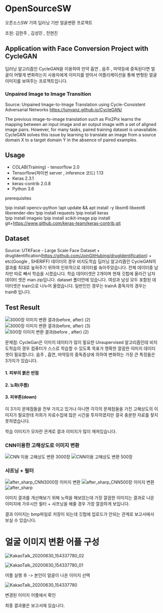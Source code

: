 # OpenSourceSW

오픈소스SW 기여
딥러닝 기반 얼굴변환 프로젝트

조원: 김한주 , 김성민 , 전현진

## Application with Face Conversion Project with CycleGAN


딥러닝 알고리즘인 CycleGAN을 이용하여 만약 흡연 , 음주 , 마약등에 중독된다면
얼굴이 어떻게 변화하는지 사용자에게 이미지를 받아서 어플리케이션을 통해
변형된 얼굴 이미지를 보여주는 프로젝트입니다.



###  Unpaired Image to Image Transition

Source: Unpaired Image-to-Image Translation using Cycle-Consistent Adversarial Networks
https://junyanz.github.io/CycleGAN/

The previous image-to-image translation such as Pix2Pix learns the mapping between an input image and an output image with a set of aligned image pairs. However, for many tasks, paired training dataset is unavailable. CycleGAN solves this issue by learning to translate an image from a source domain X to a target domain Y in the absence of paired examples.

## Usage
- COLAB(Training) - tensorflow 2.0
- Tensorflow(파이썬 server , inference 코드) 1.13
- Keras 2.3.1
- keras-contrib 2.0.8
- Python 3.6

prerequisites

!pip install opencv-python
!apt update && apt install -y libsm6 libxext6 libxrender-dev
!pip install requests
!pip install keras  
!pip install imageio
!pip install scikit-image
pip install git+https://www.github.com/keras-team/keras-contrib.git

## Dataset

Source: UTKFace - Large Scale Face Dataset + drugIdentification(https://github.com/JoinGitHubing/drugIdentification) + etc(Google , SHERIFF)
데이터의 경우 비지도학습 딥러닝 알고리즘인 CycleGAN의 결과를 최대로 높혀주기 위하여 인위적으로 데이터를 솎아주었습니다.
전체 데이터중 남자만 따로 빼서 학습을 시켰습니다. 
학습 데이터셋은 2개이며 현재 깃헙에 올라간 남자 데이터 셋은 man.zip입니다. dataset 폴더안에 있습니다.
여성과 남성 모두 포함된 데이터셋은 train으로 나누어 올렸습니다. 
일반인인 경우는 trainA 중독자의 경우는 trainB 입니다.

## Test Result

![3000장 이미지 변환 결과(before, after) (2)](https://user-images.githubusercontent.com/54871612/86091095-4456b900-bae6-11ea-94a8-6f3a08756ef5.jpg)
![3000장 이미지 변환 결과(before, after) (3)](https://user-images.githubusercontent.com/54871612/86091096-44ef4f80-bae6-11ea-9fc9-9459f6d04f06.jpg)
![500장 이미지 변환 결과(before , after) (2)](https://user-images.githubusercontent.com/54871612/86091099-4587e600-bae6-11ea-99ce-2b578f20e40a.jpg)

문제점: CycleGan은 이미지 데이터가 많이 필요한 Unsupervised 알고리즘인데
비지도학습의 경우 컴퓨터가 스스로 학습할 수 있도록 목표가 명확한 깔끔한 이미지 데이터셋이 필요합니다.
음주 , 흡연, 마약등의 중독증상에 의하여 변화하는 가장 큰 특징들은 3가지가 있습니다.
#### 1. 피부의 붉은 반점
#### 2. 노화(주름)
#### 3. 피부톤(down)

이 3가지 문제점들을 전부 가지고 있거나 아니면 각각의 문제점들을 가진 고해상도의 이미지가 필요한데
저희가 자료수집에 많은 시간을 투자하였지만 결국 충분한 자료를 찾지 못하였습니다. 

학습 이미지가 모자란 관계로 결과 이미지가 많이 깨져있습니다. 

### CNN이용한 고해상도로 이미지 변환

![CNN 이용 고해상도 변환 3000장](https://user-images.githubusercontent.com/54871612/86091455-ea0a2800-bae6-11ea-8a6c-a1731c84f828.png)
![CNN이용 고해상도 변환 500장](https://user-images.githubusercontent.com/54871612/86091456-eb3b5500-bae6-11ea-86d9-1587bf46e2b8.png)

### 샤프닝 + 필터

![after_sharp_CNN3000장 이미지 변환](https://user-images.githubusercontent.com/54871612/86091912-a532c100-bae7-11ea-8a65-105f5aff9a3c.jpg)
![after_sharp_CNN500장 이미지 변환](https://user-images.githubusercontent.com/54871612/86091919-a663ee00-bae7-11ea-9daa-63ea53f07713.jpg)
![after_sharp](https://user-images.githubusercontent.com/54871612/86091924-a82db180-bae7-11ea-9115-38de589d3374.jpg)


이미지 결과를 개선해보기 위해 노력을 해보았는데 가장 깔끔한 이미지는
결과로 나온 이미지에 가우시안 필터 + 샤프닝을 해줄 경우 가장 깔끔하게 보입니다.

결과 이미지는 bmp파일로 저장이 되는데 깃헙에 업로드가 안되는 관계로 보고서에서 보실 수 있습니다.

# 얼굴 이미지 변환 어플 구성

![KakaoTalk_20200630_154337780_02](https://user-images.githubusercontent.com/54871612/86092487-85e86380-bae8-11ea-9c75-ddc85d7b151b.jpg)


![KakaoTalk_20200630_154337780_01](https://user-images.githubusercontent.com/54871612/86092538-97ca0680-bae8-11ea-8a99-8529a57dcf48.jpg)



어플 실행 후 -> 본인이 얼굴이 나온 이미지 선택

![KakaoTalk_20200630_154337780](https://user-images.githubusercontent.com/54871612/86092552-9dbfe780-bae8-11ea-8c55-4e0c2364e24a.jpg)

변경된 이미지 어플에서 확인

최종 결과물은 보고서에 있습니다.






